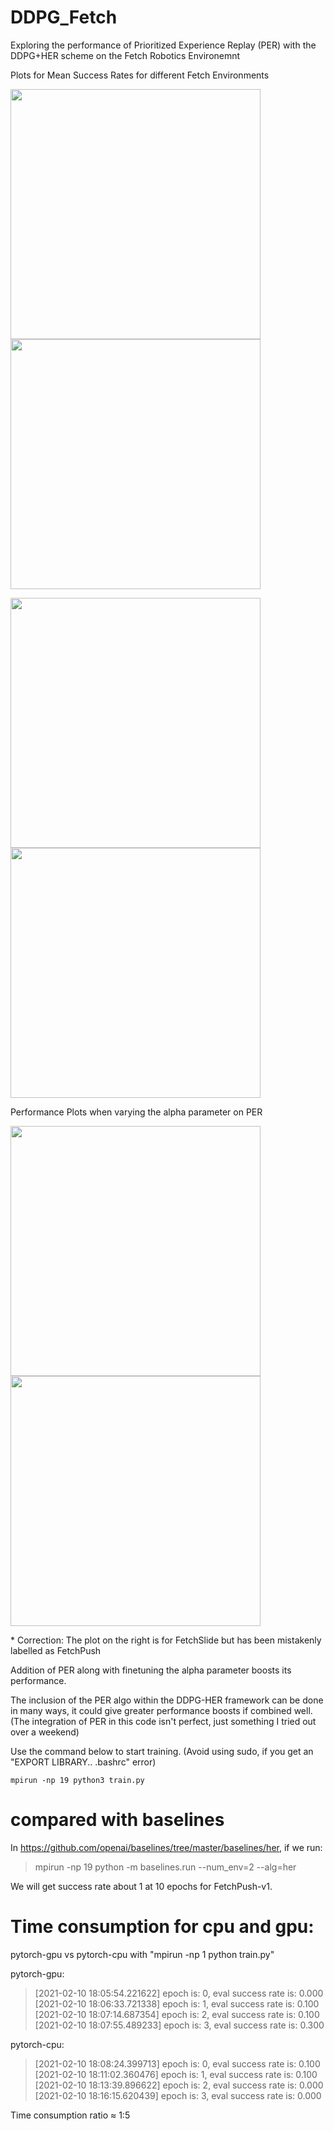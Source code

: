 # DDPG_Fetch
Exploring the performance of Prioritized Experience Replay (PER) with the DDPG+HER scheme on the Fetch Robotics Environemnt

Plots for Mean Success Rates for different Fetch Environments

<p float="middle">
  <img src="https://github.com/sush1996/DDPG_Fetch/blob/master/plots/all_plots_fr.png?raw=true" width="400" />
  <img src="https://github.com/sush1996/DDPG_Fetch/blob/master/plots/all_plots.png?raw=true" width="400" /> 
 
</p>

<p float="middle">
  <img src="https://github.com/sush1996/DDPG_Fetch/blob/master/plots/all_plots_fp.png?raw=true" width="400" />
  <img src="https://github.com/sush1996/DDPG_Fetch/blob/master/plots/all_plots_fs.png?raw=true" width="400" />
</p>

Performance Plots when varying the alpha parameter on PER
<p float="middle">
  <img src="https://github.com/sush1996/DDPG_Fetch/blob/master/plots/alpha_plots_fp.png?raw=true" width="400" />
  <img src="https://github.com/sush1996/DDPG_Fetch/blob/master/plots/alpha_plots_fs.png?raw=true" width="400" />
</p>
* Correction: The plot on the right is for FetchSlide but has been mistakenly labelled as FetchPush</br>


Addition of PER along with finetuning the alpha parameter boosts its performance.</br>

The inclusion of the PER algo within the DDPG-HER framework can be done in many ways, it could give greater performance boosts if combined well.
(The integration of PER in this code isn't perfect, just something I tried out over a weekend) </br>

Use the command below to start training. (Avoid using sudo, if you get an "EXPORT LIBRARY.. .bashrc" error) 

```
mpirun -np 19 python3 train.py
```

# compared with baselines

In https://github.com/openai/baselines/tree/master/baselines/her, 
if we run:

>mpirun -np 19 python -m baselines.run --num_env=2 --alg=her

We will get success rate about 1 at 10 epochs for FetchPush-v1.



# Time consumption for cpu and gpu:
pytorch-gpu vs pytorch-cpu with "mpirun -np 1 python train.py"

pytorch-gpu:
>[2021-02-10 18:05:54.221622] epoch is: 0, eval success rate is: 0.000
[2021-02-10 18:06:33.721338] epoch is: 1, eval success rate is: 0.100
[2021-02-10 18:07:14.687354] epoch is: 2, eval success rate is: 0.100
[2021-02-10 18:07:55.489233] epoch is: 3, eval success rate is: 0.300

pytorch-cpu:
>[2021-02-10 18:08:24.399713] epoch is: 0, eval success rate is: 0.100
[2021-02-10 18:11:02.360476] epoch is: 1, eval success rate is: 0.100
[2021-02-10 18:13:39.896622] epoch is: 2, eval success rate is: 0.000
[2021-02-10 18:16:15.620439] epoch is: 3, eval success rate is: 0.000

Time consumption ratio ≈ 1:5

